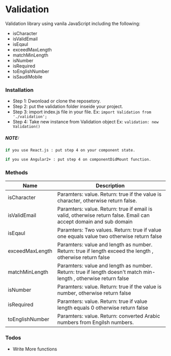 # Validation

Validation library using vanila JavaScript including the following: 
  - isCharacter
  - isValidEmail
  - isEqaul
  - exceedMaxLength
  - matchMinLength
  - isNumber
  - isRequired
  - toEnglishNumber
  - isSaudiMobile
  

### Installation

- Step 1: Dwonload or clone the reposetory.
- Step 2: put the validation folder inseide your project.
- Step 3: import index.js file in your file. Ex:  `import Validation from './validation';`
- Step 4: Take new instance from Validation object Ex: `validation: new Validation()` 

##### NOTE:

```sh
if you use React.js : put step 4 on your component state.
```
```sh
if you use Angular2+ : put step 4 on componentDidMount function.
```

### Methods
| Name | Description |
| ------ | ------ |
| isCharacter | Paramters:  value. Return: true if the value is character, otherwise return false. |
| isValidEmail | Paramters: value. Return: true if email is valid, otherwise return false. Email can accept domain and sub domain  |
| isEqaul |  Paramters: Two values. Return: true if value one equals value two otherwise return false |
| exceedMaxLength | Paramters: value and length as number.  Return: true if length exceed the length , otherwise return false |
| matchMinLength | Paramters: value and length as number. Return: true if length doesn't match min-length , otherwise return false |
| isNumber | Paramters: value. Return: true if the value is number, otherwise return false |
| isRequired | Paramters: value. Return: true if value length equals 0 otherwise return false |
| toEnglishNumber | Paramters: value. Return: converted Arabic numbers from Engilsh numbers.|



### Todos

 - Write More functions
